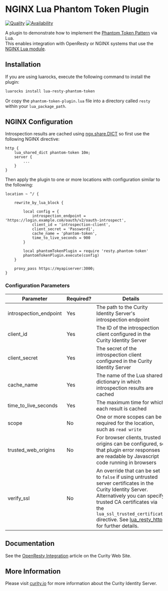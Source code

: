 # NGINX Lua Phantom Token Plugin

[![Quality](https://img.shields.io/badge/quality-experiment-red)](https://curity.io/resources/code-examples/status/)
[![Availability](https://img.shields.io/badge/availability-source-blue)](https://curity.io/resources/code-examples/status/)

A plugin to demonstrate how to implement the [Phantom Token Pattern](https://curity.io/resources/learn/phantom-token-pattern/) via Lua.\
This enables integration with OpenResty or NGINX systems that use the [NGINX Lua module](https://www.nginx.com/resources/wiki/modules/lua/).

## Installation

If you are using luarocks, execute the following command to install the plugin:

```bash
luarocks install lua-resty-phantom-token
```

Or copy the `phantom-token-plugin.lua` file into a directory called `resty` within your `lua_package_path`.

## NGINX Configuration

Introspection results are cached using [ngx.share.DICT](https://github.com/openresty/lua-nginx-module#ngxshareddict) so first use the following NGINX directive:

```nginx
http {
    lua_shared_dict phantom-token 10m;
    server {
        ...
    }
}
```

Then apply the plugin to one or more locations with configuration similar to the following:

```nginx
location ~ ^/ {

    rewrite_by_lua_block {

        local config = {
            introspection_endpoint = 'https://login.example.com/oauth/v2/oauth-introspect',
            client_id = 'introspection-client',
            client_secret = 'Password1',
            cache_name = 'phantom-token',
            time_to_live_seconds = 900
        }

        local phantomTokenPlugin = require 'resty.phantom-token'
        phantomTokenPlugin.execute(config)
    }

    proxy_pass https://myapiserver:3000;
}
```

### Configuration Parameters

| Parameter | Required? | Details |
| --------- | --------- | ------- |
| introspection_endpoint | Yes | The path to the Curity Identity Server's introspection endpoint |
| client_id | Yes | The ID of the introspection client configured in the Curity Identity Server |
| client_secret | Yes | The secret of the introspection client configured in the Curity Identity Server |
| cache_name | Yes | The name of the Lua shared dictionary in which introspection results are cached |
| time_to_live_seconds | Yes | The maximum time for which each result is cached |
| scope | No | One or more scopes can be required for the location, such as `read write` |
| trusted_web_origins | No | For browser clients, trusted origins can be configured, so that plugin error responses are readable by Javascript code running in browsers |
| verify_ssl | No | An override that can be set to `false` if using untrusted server certificates in the Curity Identity Server. Alternatively you can specify trusted CA certificates via the `lua_ssl_trusted_certificate` directive. See [lua_resty_http](https://github.com/ledgetech/lua-resty-http#request_uri) for further details. |

## Documentation

See the [OpenResty Integration](https://curity.io/resources/learn/integration-openresty/) article on the Curity Web Site.

## More Information

Please visit [curity.io](https://curity.io/) for more information about the Curity Identity Server.
